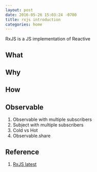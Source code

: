 ```yaml
---
layout: post
date: 2016-05-26 15:03:24 -0700
title: rxjs introduction
categories: home
---
```


RxJS is a JS implementation of Reactive

## What


## Why

## How

## Observable
1. Observable with multiple subscribers
2. Subject with multiple subscribers
3. Cold vs Hot
4. Observable.share

## Reference
1. [RxJS latest](http://reactivex.io/rxjs/)
